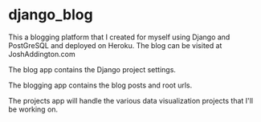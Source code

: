 # django_blog

This a blogging platform that I created for myself using Django and PostGreSQL and deployed on Heroku.
The blog can be visited at JoshAddington.com

The blog app contains the Django project settings.

The blogging app contains the blog posts and root urls.

The projects app will handle the various data visualization projects that I'll be working on.
